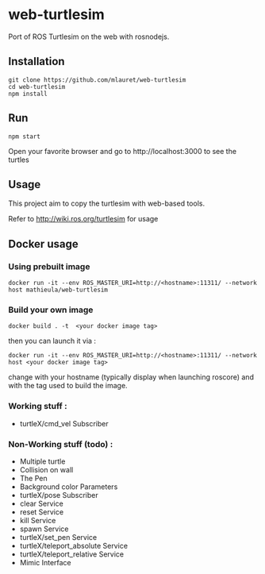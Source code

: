 # web-turtlesim
Port of ROS Turtlesim on the web with rosnodejs.

## Installation

```
git clone https://github.com/mlauret/web-turtlesim
cd web-turtlesim
npm install
```

## Run
```
npm start
```
Open your favorite browser and go to http://localhost:3000 to see the turtles

## Usage
This project aim to copy the turtlesim with web-based tools.

Refer to http://wiki.ros.org/turtlesim for usage

## Docker usage



### Using prebuilt image
```
docker run -it --env ROS_MASTER_URI=http://<hostname>:11311/ --network host mathieula/web-turtlesim
```

### Build your own image

```
docker build . -t  <your docker image tag>
```
then you can launch it via :
```
docker run -it --env ROS_MASTER_URI=http://<hostname>:11311/ --network host <your docker image tag>
```
change <hostname> with your hostname (typically display when launching roscore) and <your docker image tag> with the tag used to build the image.



### Working stuff : 
 - turtleX/cmd_vel Subscriber
 
### Non-Working stuff (todo) : 
 - Multiple turtle
 - Collision on wall
 - The Pen
 - Background color Parameters
 - turtleX/pose Subscriber
 - clear Service
 - reset Service
 - kill Service
 - spawn Service
 - turtleX/set_pen Service
 - turtleX/teleport_absolute Service
 - turtleX/teleport_relative Service
 - Mimic Interface
 
